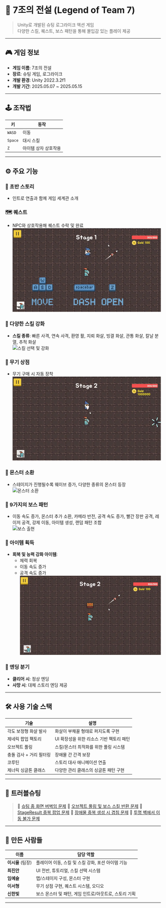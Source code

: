 # 🌟 7조의 전설 (Legend of Team 7)

> Unity로 개발된 슈팅 로그라이크 액션 게임  
> 다양한 스킬, 퀘스트, 보스 패턴을 통해 몰입감 있는 플레이 제공

---

## 🎮 게임 정보

- **게임 이름**: 7조의 전설  
- **장르**: 슈팅 게임, 로그라이크  
- **개발 환경**: Unity 2022.3.2f1  
- **개발 기간**: 2025.05.07 ~ 2025.05.15

---

## 🕹️ 조작법

| 키 | 동작 |
|---|---|
| `WASD` | 이동 |
| `Space` | 대시 스킬 |
| `Z` | 아이템 상자 상호작용 |

---

## ⚙️ 주요 기능

### 📜 초반 스토리

- 인트로 연출과 함께 게임 세계관 소개

### 🗺️ 퀘스트

- NPC와 상호작용해 퀘스트 수락 및 완료  
![퀘스트 시스템](gif/quest.gif)

### 🏹 다양한 스킬 강화

- **스킬 종류**: 빠른 사격, 연속 사격, 환영 활, 지뢰 화살, 빙결 화살, 관통 화살, 칼날 분열, 추적 화살  
![스킬 선택 및 강화](gif/skill.gif)

### 🛒 무기 상점

- 무기 구매 시 자동 장착  
![무기 상점](gif/shop.gif)

### 👾 몬스터 소환

- 스테이지가 진행될수록 웨이브 증가, 다양한 종류의 몬스터 등장  
![몬스터 소환](gif/monster.gif)

### 🧠 9가지의 보스 패턴

- 이동 속도 증가, 몬스터 추가 소환, 카메라 반전, 공격 속도 증가, 빨간 장판 공격, 레이저 공격, 강제 이동, 아이템 생성, 랜덤 패턴 조합  
![보스 출현](gif/boss.gif)

### 💊 아이템 획득

- **회복 및 능력 강화 아이템**:  
  - 체력 회복  
  - 이동 속도 증가  
  - 공격 속도 증가  
![아이템 획득](gif/item.gif)

### 🧩 엔딩 분기

- **클리어 시**: 정상 엔딩  
- **사망 시**: 대체 스토리 엔딩 제공

---

## 🛠️ 사용 기술 스택

| 기술 | 설명 |
|---|---|
| 각도 보정형 화살 발사 | 화살이 부채꼴 형태로 퍼지도록 구현 |
| 제네릭 팝업 팩토리 | UI 확장성을 위한 리소스 기반 팩토리 패턴 |
| 오브젝트 풀링 | 스킬/몬스터 최적화를 위한 풀링 시스템 |
| 충돌 검사 + 거리 필터링 | 장애물 간 간격 보장 |
| 코루틴 | 스토리 대사 애니메이션 연출 |
| 제너릭 싱글톤 클래스 | 다양한 관리 클래스의 싱글톤 패턴 구현 |

---

## 🧩 트러블슈팅

> 📄 [슈팅 중 화면 버벅임 문제](./TroubleShooting/Screenstutters.md)
> 📄 [오브젝트 풀링 및 보스 스킬 반환 문제](./TroubleShooting/ObectpoolingBossSkillReturn.md)
> 📄 [StageResult 중복 팝업 문제](./TroubleShooting/StageResultDuplicatePopup.md)
> 📄 [장애물 중복 생성 시 겹침 문제](./TroubleShooting/ObstacleOverlap.md)
> 📄 [투명 벽에서 이동 불가 문제](./TroubleShooting/CantMoveThroughTransparentWalls.md)

---

## 👥 만든 사람들

| 이름 | 담당 역할 |
|---|---|
| **이시율** (팀장) | 플레이어 이동, 스킬 및 스킬 강화, 포션 아이템 기능 |
| **최진안** | UI 전반, 튜토리얼, 스킬 선택 시스템 |
| **임예슬** | 맵/스테이지 구성, 몬스터 구현 |
| **이서형** | 무기 상점 구현, 퀘스트 시스템, 오디오 |
| **신한빛** | 보스 몬스터 및 패턴, 게임 인트로/아웃트로, 스토리 기획 |

---
